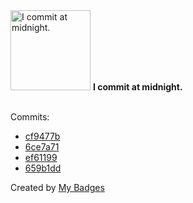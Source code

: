 <img src="https://github.com/my-badges/my-badges/blob/master/src/all-badges/time-of-commit/midnight-commits.png?raw=true" alt="I commit at midnight." title="I commit at midnight." width="128">
<strong>I commit at midnight.</strong>
<br><br>

Commits:

- <a href="https://github.com/eryajf/learning-weekly/commit/cf9477bed3e6e5bee6834059946de6d05ca1b152">cf9477b</a>
- <a href="https://github.com/eryajf/learn-github/commit/6ce7a714ee44487d17ce3120ff942144ae6d56cd">6ce7a71</a>
- <a href="https://github.com/eryajf/learn-github/commit/ef6119986548675c425e3542a6dbddf2f7315691">ef61199</a>
- <a href="https://github.com/eryajf/huntly/commit/659b1dda6e9a5a6358185e032cc84e36d6b7d949">659b1dd</a>


Created by <a href="https://github.com/my-badges/my-badges">My Badges</a>